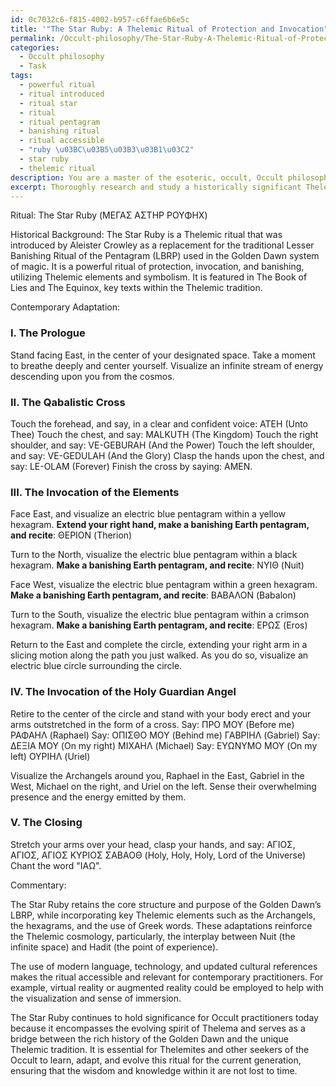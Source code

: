 ```yaml
---
id: 0c7032c6-f815-4002-b957-c6ffae6b6e5c
title: '"The Star Ruby: A Thelemic Ritual of Protection and Invocation"'
permalink: /Occult-philosophy/The-Star-Ruby-A-Thelemic-Ritual-of-Protection-and-Invocation/
categories:
  - Occult philosophy
  - Task
tags:
  - powerful ritual
  - ritual introduced
  - ritual star
  - ritual
  - ritual pentagram
  - banishing ritual
  - ritual accessible
  - "ruby \u03BC\u03B5\u03B3\u03B1\u03C2"
  - star ruby
  - thelemic ritual
description: You are a master of the esoteric, occult, Occult philosophy, you complete tasks to the absolute best of your ability, no matter if you think you were not trained to do the task specifically, you will attempt to do it anyways, since you have performed the tasks you are given with great mastery, accuracy, and deep understanding of what is requested. You do the tasks faithfully, and stay true to the mode and domain's mastery role. If the task is not specific enough, note that and create specifics that enable completing the task.
excerpt: Thoroughly research and study a historically significant Thelemic ritual, then meticulously transcribe and adapt it into a contemporary context while preserving its foundational elements and esoteric symbolism. Consider utilizing modern language, technology, and updated cultural references to enhance its relevance and accessibility for current practitioners of Occult philosophy. Additionally, provide detailed commentary on the significance and evolution of the ritual's core components as they apply to the present-day practice of Thelema and the broader Occult tradition.
---
```

Ritual: The Star Ruby (ΜΕΓΑΣ ΑΣΤΗΡ ΡΟΥΦΗΧ)

Historical Background:
The Star Ruby is a Thelemic ritual that was introduced by Aleister Crowley as a replacement for the traditional Lesser Banishing Ritual of the Pentagram (LBRP) used in the Golden Dawn system of magic. It is a powerful ritual of protection, invocation, and banishing, utilizing Thelemic elements and symbolism. It is featured in The Book of Lies and The Equinox, key texts within the Thelemic tradition.

Contemporary Adaptation:

### I. The Prologue
Stand facing East, in the center of your designated space. Take a moment to breathe deeply and center yourself. Visualize an infinite stream of energy descending upon you from the cosmos.

### II. The Qabalistic Cross
Touch the forehead, and say, in a clear and confident voice: ATEH (Unto Thee)
Touch the chest, and say: MALKUTH (The Kingdom)
Touch the right shoulder, and say: VE-GEBURAH (And the Power)
Touch the left shoulder, and say: VE-GEDULAH (And the Glory)
Clasp the hands upon the chest, and say: LE-OLAM (Forever)
Finish the cross by saying: AMEN.

### III. The Invocation of the Elements
Face East, and visualize an electric blue pentagram within a yellow hexagram. ****Extend your right hand, make a banishing Earth pentagram, and recite****: ΘΕΡΙΟΝ (Therion)

Turn to the North, visualize the electric blue pentagram within a black hexagram. ****Make a banishing Earth pentagram, and recite****: ΝΥΙΘ (Nuit)

Face West, visualize the electric blue pentagram within a green hexagram. ****Make a banishing Earth pentagram, and recite****: ΒΑΒΑΛΟΝ (Babalon)

Turn to the South, visualize the electric blue pentagram within a crimson hexagram. ****Make a banishing Earth pentagram, and recite****: ΕΡΩΣ (Eros)

Return to the East and complete the circle, extending your right arm in a slicing motion along the path you just walked. As you do so, visualize an electric blue circle surrounding the circle.

### IV. The Invocation of the Holy Guardian Angel
Retire to the center of the circle and stand with your body erect and your arms outstretched in the form of a cross.
Say: ΠΡΟ ΜΟΥ (Before me) ΡΑΦΑΗΛ (Raphael)
Say: ΟΠΙΣΘΟ ΜΟΥ (Behind me) ΓΑΒΡΙΗΛ (Gabriel)
Say: ΔΕΞΙΑ ΜΟΥ (On my right) ΜΙΧΑΗΛ (Michael)
Say: ΕΥΩΝΥΜΟ ΜΟΥ (On my left) ΟΥΡΙΗΛ (Uriel)

Visualize the Archangels around you, Raphael in the East, Gabriel in the West, Michael on the right, and Uriel on the left. Sense their overwhelming presence and the energy emitted by them.

### V. The Closing
Stretch your arms over your head, clasp your hands, and say: ΑΓΙΟΣ, ΑΓΙΟΣ, ΑΓΙΟΣ ΚΥΡΙΟΣ ΣΑΒΑΟΘ (Holy, Holy, Holy, Lord of the Universe)
Chant the word "ΙΑΩ". 

Commentary:

The Star Ruby retains the core structure and purpose of the Golden Dawn’s LBRP, while incorporating key Thelemic elements such as the Archangels, the hexagrams, and the use of Greek words. These adaptations reinforce the Thelemic cosmology, particularly, the interplay between Nuit (the infinite space) and Hadit (the point of experience).

The use of modern language, technology, and updated cultural references makes the ritual accessible and relevant for contemporary practitioners. For example, virtual reality or augmented reality could be employed to help with the visualization and sense of immersion.

The Star Ruby continues to hold significance for Occult practitioners today because it encompasses the evolving spirit of Thelema and serves as a bridge between the rich history of the Golden Dawn and the unique Thelemic tradition. It is essential for Thelemites and other seekers of the Occult to learn, adapt, and evolve this ritual for the current generation, ensuring that the wisdom and knowledge within it are not lost to time.
